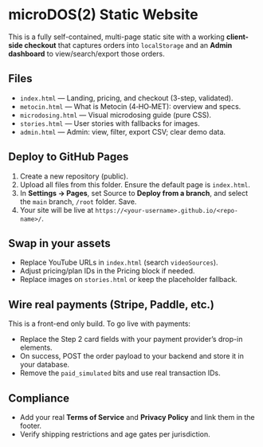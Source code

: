 
# microDOS(2) Static Website

This is a fully self-contained, multi-page static site with a working **client-side checkout** that captures orders into `localStorage` and an **Admin dashboard** to view/search/export those orders.

## Files
- `index.html` — Landing, pricing, and checkout (3-step, validated).  
- `metocin.html` — What is Metocin (4‑HO‑MET): overview and specs.  
- `microdosing.html` — Visual microdosing guide (pure CSS).  
- `stories.html` — User stories with fallbacks for images.  
- `admin.html` — Admin: view, filter, export CSV; clear demo data.

## Deploy to GitHub Pages
1. Create a new repository (public).  
2. Upload all files from this folder. Ensure the default page is `index.html`.  
3. In **Settings → Pages**, set Source to **Deploy from a branch**, and select the `main` branch, `/root` folder. Save.  
4. Your site will be live at `https://<your-username>.github.io/<repo-name>/`.

## Swap in your assets
- Replace YouTube URLs in `index.html` (search `videoSources`).  
- Adjust pricing/plan IDs in the Pricing block if needed.  
- Replace images on `stories.html` or keep the placeholder fallback.

## Wire real payments (Stripe, Paddle, etc.)
This is a front-end only build. To go live with payments:
- Replace the Step 2 card fields with your payment provider’s drop-in elements.  
- On success, POST the order payload to your backend and store it in your database.  
- Remove the `paid_simulated` bits and use real transaction IDs.

## Compliance
- Add your real **Terms of Service** and **Privacy Policy** and link them in the footer.  
- Verify shipping restrictions and age gates per jurisdiction.
